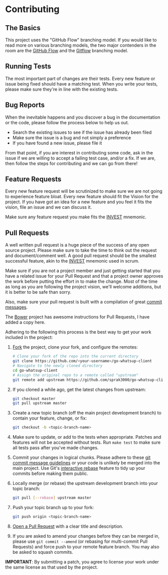 # Contributing

## The Basics

This project uses the "GitHub Flow" branching model. If you would like to read more on various branching models,
the two major contenders in the room are the [GitHub Flow](http://scottchacon.com/2011/08/31/github-flow.html) and the
[Gitflow](http://nvie.com/posts/a-successful-git-branching-model/) branching model.

## Running Tests

The most important part of changes are their tests. Every new feature or issue being fixed should have a matching test.
When you write your tests, please make sure they're in line with the existing tests.

## Bug Reports

When the inevitable happens and you discover a bug in the documentation or the code, please follow the process below to
help us out.

- Search the existing issues to see if the issue has already been filed
- Make sure the issue is a bug and not simply a preference
- If you have found a new issue, please file it

From that point, if you are interest in contributing some code, ask in the issue if we are willing to accept a failing
test case, and/or a fix. If we are, then follow the steps for contributing and we can go from there!

## Feature Requests

Every new feature request will be scrutinized to make sure we are not going to experience feature bloat. Every new
feature should fit the Vision for the project. If you have got an idea for a new feature and you feel it fits the
vision, file an issue and we can discuss it.

Make sure any feature request you make fits the [INVEST](http://en.wikipedia.org/wiki/INVEST_(mnemonic)) mnemonic.

## Pull Requests

A well written pull request is a huge piece of the success of any open source project. Please make sure to take the
time to think out the request and document/comment well. A good pull request should be the smallest successful
feature, akin to the [INVEST](http://en.wikipedia.org/wiki/INVEST_(mnemonic)) mnemonic used in scrum.

Make sure if you are not a project member and just getting started that you have a related issue for your Pull Request
and that a project owner approves the work before putting the effort in to make the change. Most of the time as long as
you are following the project vision, we'll welcome additions, but it is better to be safe than sorry.

Also, make sure your pull request is built with a compilation of great
[commit messages](http://tbaggery.com/2008/04/19/a-note-about-git-commit-messages.html).

The [Bower](https://github.com/bower/bower/blob/master/CONTRIBUTING.md) project has awesome instructions for Pull
Requests, I have added a copy here.

Adhering to the following this process is the best way to get your work included in the project:

1. [Fork](http://help.github.com/fork-a-repo/) the project, clone your fork, and configure the remotes:

   ```bash
   # Clone your fork of the repo into the current directory
   git clone https://github.com/<your-username>/go-whatsup-client
   # Navigate to the newly cloned directory
   cd go-whatsup-client
   # Assign the original repo to a remote called "upstream"
   git remote add upstream https://github.com/sprak3000/go-whatsup-client
   ```

2. If you cloned a while ago, get the latest changes from upstream:

   ```bash
   git checkout master
   git pull upstream master
   ```

3. Create a new topic branch (off the main project development branch) to
   contain your feature, change, or fix:

   ```bash
   git checkout -b <topic-branch-name>
   ```

4. Make sure to update, or add to the tests when appropriate. Patches and features will not be accepted without tests.
   Run `make test` to make sure all tests pass after you've made changes.

5. Commit your changes in logical chunks. Please adhere to these [git commit message guidelines](http://tbaggery.com/2008/04/19/a-note-about-git-commit-messages.html)
   or your code is unlikely be merged into the main project. Use Git's
   [interactive rebase](https://help.github.com/articles/interactive-rebase)
   feature to tidy up your commits before making them public.

6. Locally merge (or rebase) the upstream development branch into your topic branch:

   ```bash
   git pull [--rebase] upstream master
   ```

7. Push your topic branch up to your fork:

   ```bash
   git push origin <topic-branch-name>
   ```

8. [Open a Pull Request](https://help.github.com/articles/using-pull-requests/)
   with a clear title and description.

9. If you are asked to amend your changes before they can be merged in, please
   use `git commit --amend` (or rebasing for multi-commit Pull Requests) and
   force push to your remote feature branch. You may also be asked to squash
   commits.

**IMPORTANT**: By submitting a patch, you agree to license your work under the same license as that used by the project.
